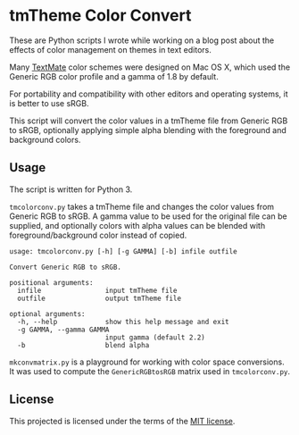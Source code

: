 
tmTheme Color Convert
=====================

These are Python scripts I wrote while working on a blog post about the
effects of color management on themes in text editors.

Many [TextMate](http://macromates.com/) color schemes were designed on Mac
OS X, which used the Generic RGB color profile and a gamma of 1.8 by default.

For portability and compatibility with other editors and operating systems,
it is better to use sRGB.

This script will convert the color values in a tmTheme file from Generic RGB
to sRGB, optionally applying simple alpha blending with the foreground and
background colors.


Usage
-----

The script is written for Python 3.

`tmcolorconv.py` takes a tmTheme file and changes the color values from
Generic RGB to sRGB. A gamma value to be used for the original file can be
supplied, and optionally colors with alpha values can be blended with
foreground/background color instead of copied.

    usage: tmcolorconv.py [-h] [-g GAMMA] [-b] infile outfile

    Convert Generic RGB to sRGB.

    positional arguments:
      infile                input tmTheme file
      outfile               output tmTheme file

    optional arguments:
      -h, --help            show this help message and exit
      -g GAMMA, --gamma GAMMA
                            input gamma (default 2.2)
      -b                    blend alpha

`mkconvmatrix.py` is a playground for working with color space conversions. It
was used to compute the `GenericRGBtosRGB` matrix used in `tmcolorconv.py`.


License
-------

This projected is licensed under the terms of the [MIT license](LICENSE).
